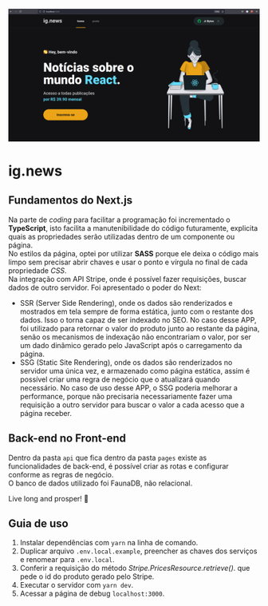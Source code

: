 ![Exemplo do App](/assets/example.png)

# ig.news

## Fundamentos do Next.js  
Na parte de *coding* para facilitar a programação foi incrementado o **TypeScript**, isto facilita a manutenibilidade do código futuramente, explicita quais as propriedades serão utilizadas dentro de um componente ou página.  
No estilos da página, optei por utilizar **SASS** porque ele deixa o código mais limpo sem precisar abrir chaves e usar o ponto e vírgula no final de cada propriedade *CSS*.  
Na integração com API Stripe, onde é possível fazer requisições, buscar dados de outro servidor. Foi apresentado o poder do Next:  
* SSR (Server Side Rendering), onde os dados são renderizados e mostrados em tela sempre de forma estática, junto com o restante dos dados. Isso o torna capaz de ser indexado no SEO. No caso desse APP, foi utilizado para retornar o valor do produto junto ao restante da página, senão os mecanismos de indexação não encontrariam o valor, por ser um dado dinâmico gerado pelo JavaScript após o carregamento da página.  
* SSG (Static Site Rendering), onde os dados são renderizados no servidor uma única vez, e armazenado como página estática, assim é possível criar uma regra de negócio que o atualizará quando necessário. No caso de uso desse APP, o SSG poderia melhorar a performance, porque não precisaria necessariamente fazer uma requisição a outro servidor para buscar o valor a cada acesso que a página receber.  
## Back-end no Front-end
Dentro da pasta `api` que fica dentro da pasta `pages` existe as funcionalidades de back-end, é possível criar as rotas e configurar conforme as regras de negócio.  
O banco de dados utilizado foi FaunaDB, não relacional.

Live long and prosper! 🖖  

## Guia de uso

1. Instalar dependências com `yarn` na linha de comando.
2. Duplicar arquivo `.env.local.example`, preencher as chaves dos serviços e renomear para `.env.local`.
3. Conferir a requisição do método *Stripe.PricesResource.retrieve()*. que pede o id do produto gerado pelo Stripe.
4. Executar o servidor com `yarn dev`.
5. Acessar a página de debug `localhost:3000`.